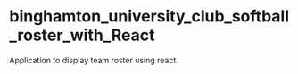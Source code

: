 # binghamton_university_club_softball_roster_with_React
Application to display team roster using react
